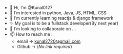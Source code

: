 - 👋 Hi, I’m @Kunal0127
- 👀 I’m interested in python, Java, JS, HTML, CSS
- 🌱 I’m currently learning reactjs & django framework
- ✨ My goal is to be a fullstack developer(By next year)
- 💞️ I’m looking to collaborate on ...
- 📫 How to reach me :
      <ul><li>email -> kunal2720@gmail.com</li>
             <li>Github -> (<i>No link required</i>)</li></ul>
<!---
Kunal0127/Kunal0127 is a ✨ special ✨ repository because its `README.md` (this file) appears on your GitHub profile.
You can click the Preview link to take a look at your changes.
--->
